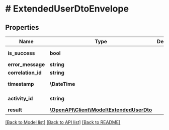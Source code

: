 # # ExtendedUserDtoEnvelope

## Properties

Name | Type | Description | Notes
------------ | ------------- | ------------- | -------------
**is_success** | **bool** |  | [optional] [readonly]
**error_message** | **string** |  | [optional]
**correlation_id** | **string** |  | [optional]
**timestamp** | **\DateTime** |  | [optional] [readonly]
**activity_id** | **string** |  | [optional] [readonly]
**result** | [**\OpenAPI\Client\Model\ExtendedUserDto**](ExtendedUserDto.md) |  | [optional]

[[Back to Model list]](../../README.md#models) [[Back to API list]](../../README.md#endpoints) [[Back to README]](../../README.md)
